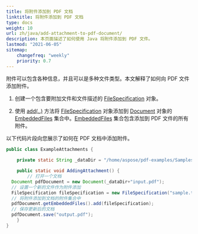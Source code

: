 ```yaml
---
title: 将附件添加到 PDF 文档
linktitle: 将附件添加到 PDF 文档
type: docs
weight: 10
url: zh/java/add-attachment-to-pdf-document/
description: 本页面描述了如何使用 Java 将附件添加到 PDF 文件。
lastmod: "2021-06-05"
sitemap:
    changefreq: "weekly"
    priority: 0.7
---
```


附件可以包含各种信息，并且可以是多种文件类型。本文解释了如何向 PDF 文件添加附件。

1. 创建一个包含要附加文件和文件描述的 [FileSpecification](https://reference.aspose.com/pdf/java/com.aspose.pdf/FileSpecification) 对象。

1. 使用 [add(..)](https://reference.aspose.com/pdf/java/com.aspose.pdf/FileSpecification) 方法将 [FileSpecification](https://reference.aspose.com/pdf/java/com.aspose.pdf/FileSpecification) 对象添加到 [Document](https://reference.aspose.com/pdf/java/com.aspose.pdf/Document) 对象的 [EmbeddedFiles](https://reference.aspose.com/pdf/java/com.aspose.pdf/EmbeddedFileCollection) 集合中。[EmbeddedFiles](https://reference.aspose.com/pdf/java/com.aspose.pdf/EmbeddedFileCollection) 集合包含添加到 PDF 文件的所有附件。

以下代码片段向您展示了如何在 PDF 文档中添加附件。

```java
public class ExampleAttachments {
    
    private static String _dataDir = "/home/aspose/pdf-examples/Samples/Attachments/";

    public static void AddingAttachment() {
        // 打开一个文档
  Document pdfDocument = new Document(_dataDir+"input.pdf");
  // 设置一个新的文件作为附件添加
  FileSpecification fileSpecification = new FileSpecification("sample.txt", "示例文本文件");
  // 将附件添加到文档的附件集合中
  pdfDocument.getEmbeddedFiles().add(fileSpecification);
  // 保存更新后的文档
  pdfDocument.save("output.pdf");
    }
}
```